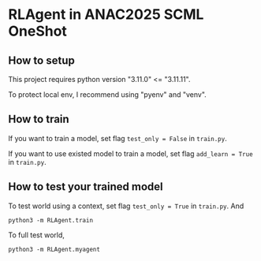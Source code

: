 # RLAgent in ANAC2025 SCML OneShot
## How to setup
This project requires python version "3.11.0" <= "3.11.11".

To protect local env, I recommend using "pyenv" and "venv".

## How to train
If you want to train a model, set flag `test_only = False` in `train.py`.

If you want to use existed model to train a model, set flag `add_learn = True` in `train.py`.

## How to test your trained model
To test world using a context,
set flag `test_only = True` in `train.py`. And
```
python3 -m RLAgent.train
```

To full test world,
```
python3 -m RLAgent.myagent
```